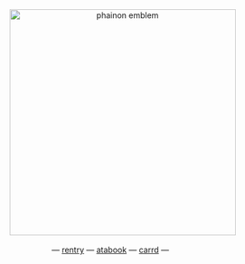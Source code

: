   </div>
<div align=center> ⠀⠀⠀⠀
<img width="400" src="https://litter.catbox.moe/gmcx47.png" alt="phainon emblem">

  
 — [rentry](https://rentry.co/phaion) — [atabook](https://sundays.atabook.org) — [carrd](https://kkkaat.carrd.co) —


</div>
